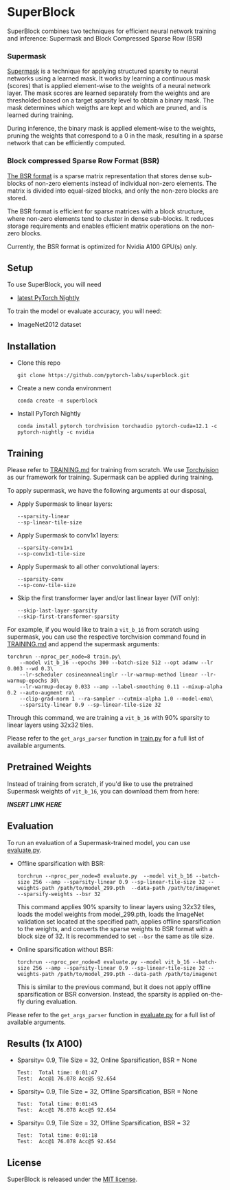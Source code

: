 # SuperBlock

SuperBlock combines two techniques for efficient neural network training and inference: Supermask and Block Compressed Sparse Row (BSR)

### Supermask
[Supermask](https://arxiv.org/abs/2207.00670) is a technique for applying structured sparsity to neural networks using a learned mask. It works by learning a continuous mask (scores) that is applied element-wise to the weights of a neural network layer. The mask scores are learned separately from the weights and are thresholded based on a target sparsity level to obtain a binary mask. The mask determines which weigths are kept and which are pruned, and is learned during training.

During inference, the binary mask is applied element-wise to the weights, pruning the weights that correspond to a 0 in the mask, resulting in a sparse network that can be efficiently computed. 

### Block compressed Sparse Row Format (BSR)
[The BSR format](https://pytorch.org/docs/main/sparse.html#sparse-bsr-tensor) is a sparse matrix representation that stores dense sub-blocks of non-zero elements instead of individual non-zero elements. The matrix is divided into equal-sized blocks, and only the non-zero blocks are stored.

The BSR format is efficient for sparse matrices with a block structure, where non-zero elements tend to cluster in dense sub-blocks. It reduces storage requirements and enables efficient matrix operations on the non-zero blocks.

Currently, the BSR format is optimized for Nvidia A100 GPU(s) only.

## Setup
To use SuperBlock, you will need
* [latest PyTorch Nightly](https://pytorch.org/get-started/locally/)

To train the model or evaluate accuracy, you will need:
* ImageNet2012 dataset

## Installation
* Clone this repo
  ```
  git clone https://github.com/pytorch-labs/superblock.git
  ```
* Create a new conda environment
  ```
  conda create -n superblock
  ```
* Install PyTorch Nightly
  ```
  conda install pytorch torchvision torchaudio pytorch-cuda=12.1 -c pytorch-nightly -c nvidia
  ```

## Training
Please refer to [TRAINING.md](TRAINING.md) for training from scratch. We use [Torchvision](https://github.com/pytorch/vision/tree/main/references/classification) as our framework for training. Supermask can be applied during training.

To apply supermask, we have the following arguments at our disposal,

* Apply Supermask to linear layers:
    ```
    --sparsity-linear
    --sp-linear-tile-size
    ```
* Apply Supermask to conv1x1 layers:
    ```
    --sparsity-conv1x1
    --sp-conv1x1-tile-size
    ```
* Apply Supermask to all other convolutional layers:
    ```
    --sparsity-conv
    --sp-conv-tile-size
    ```
* Skip the first transformer layer and/or last linear layer (ViT only):
    ```
    --skip-last-layer-sparsity
    --skip-first-transformer-sparsity
    ```

For example, if you would like to train a `vit_b_16` from scratch using supermask, you can use the respective torchvision command found in [TRAINING.md](TRAINING.md) and append the supermask arguments:
```
torchrun --nproc_per_node=8 train.py\
    --model vit_b_16 --epochs 300 --batch-size 512 --opt adamw --lr 0.003 --wd 0.3\
    --lr-scheduler cosineannealinglr --lr-warmup-method linear --lr-warmup-epochs 30\
    --lr-warmup-decay 0.033 --amp --label-smoothing 0.11 --mixup-alpha 0.2 --auto-augment ra\
    --clip-grad-norm 1 --ra-sampler --cutmix-alpha 1.0 --model-ema\ 
    --sparsity-linear 0.9 --sp-linear-tile-size 32
```
Through this command, we are training a `vit_b_16` with 90% sparsity to linear layers using 32x32 tiles.

Please refer to the `get_args_parser` function in [train.py](train.py) for a full list of available arguments.

## Pretrained Weights

Instead of training from scratch, if you'd like to use the pretrained Supermask weights of `vit_b_16`, you can download them from here:

***INSERT LINK HERE***

## Evaluation

To run an evaluation of a Supermask-trained model, you can use [evaluate.py](evaluate.py).

* Offline sparsification with BSR:
    ```
    torchrun --nproc_per_node=8 evaluate.py  --model vit_b_16 --batch-size 256 --amp --sparsity-linear 0.9 --sp-linear-tile-size 32 --weights-path /path/to/model_299.pth  --data-path /path/to/imagenet --sparsify-weights --bsr 32
    ```
    This command applies 90% sparsity to linear layers using 32x32 tiles, loads the model weights from model_299.pth, loads the ImageNet validation set located at the specified path, applies offline sparsification to the weights, and converts the sparse weights to BSR format with a block size of 32. It is recommended to set `--bsr`      the same as tile size.

* Online sparsification without BSR:
  ```
  torchrun --nproc_per_node=8 evaluate.py --model vit_b_16 --batch-size 256 --amp --sparsity-linear 0.9 --sp-linear-tile-size 32 --weights-path /path/to/model_299.pth --data-path /path/to/imagenet
  ```
  This is similar to the previous command, but it does not apply offline sparsification or BSR conversion. Instead, the sparsity is applied on-the-fly during evaluation.

Please refer to the `get_args_parser` function in [evaluate.py](evaluate.py) for a full list of available arguments.

## Results (1x A100)

* Sparsity= 0.9, Tile Size = 32, Online Sparsification, BSR = None
  ```
  Test:  Total time: 0:01:47
  Test:  Acc@1 76.078 Acc@5 92.654
  ```

* Sparsity= 0.9, Tile Size = 32, Offline Sparsification, BSR = None
  ```
  Test:  Total time: 0:01:45
  Test:  Acc@1 76.078 Acc@5 92.654
  ```

* Sparsity= 0.9, Tile Size = 32, Offline Sparsification, BSR = 32
  ```
  Test:  Total time: 0:01:18
  Test:  Acc@1 76.078 Acc@5 92.654
  ```


## License
SuperBlock is released under the [MIT license](https://github.com/pytorch-labs/superblock?tab=MIT-1-ov-file#readme).
